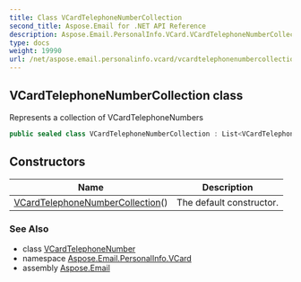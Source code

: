 ```yaml
---
title: Class VCardTelephoneNumberCollection
second_title: Aspose.Email for .NET API Reference
description: Aspose.Email.PersonalInfo.VCard.VCardTelephoneNumberCollection class. Represents a collection of VCardTelephoneNumbers
type: docs
weight: 19990
url: /net/aspose.email.personalinfo.vcard/vcardtelephonenumbercollection/
---
```

## VCardTelephoneNumberCollection class

Represents a collection of VCardTelephoneNumbers

```csharp
public sealed class VCardTelephoneNumberCollection : List<VCardTelephoneNumber>
```

## Constructors

| Name | Description |
| --- | --- |
| [VCardTelephoneNumberCollection](vcardtelephonenumbercollection/)() | The default constructor. |

### See Also

* class [VCardTelephoneNumber](../vcardtelephonenumber/)
* namespace [Aspose.Email.PersonalInfo.VCard](../../aspose.email.personalinfo.vcard/)
* assembly [Aspose.Email](../../)


